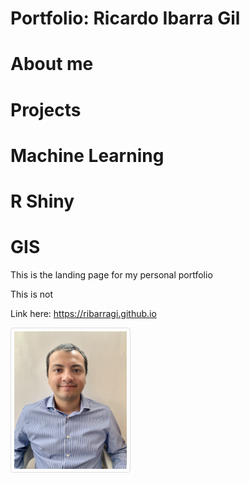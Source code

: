<html>
<head>
<style>
img {
  border: 1px solid #ddd;
  border-radius: 4px;
  padding: 5px;
  /* width: 150px; */
}
img.Hover:hover {
  opacity: 0.8;
}
</style>
</head>
<body>



# Portfolio: Ricardo Ibarra Gil

# About me


# Projects

# Machine Learning
# R Shiny
# GIS





This is the landing page for my personal portfolio

This is not

<!-- <img src="assets/RIG_CMU.JPG" atl="Ricardo Ibarra"  width="180" height="220"> -->


Link here: https://ribarragi.github.io



<img class="Hover" src="assets/RIG_CMU.JPG" atl="Ricardo Ibarra"  width="180" height="220">


</body>
</html>

